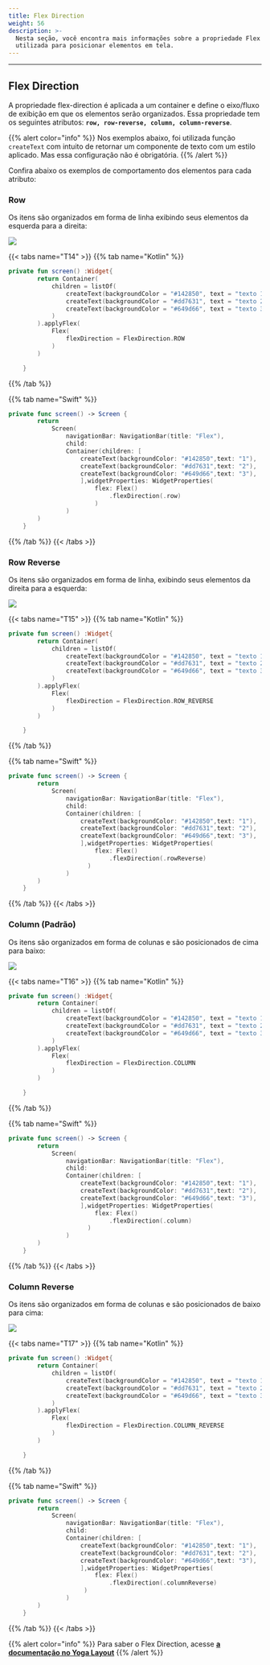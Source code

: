 ```yaml
---
title: Flex Direction
weight: 56
description: >-
  Nesta seção, você encontra mais informações sobre a propriedade Flex Direction
  utilizada para posicionar elementos em tela.
---
```


---

## Flex Direction

A propriedade flex-direction é aplicada a um container e define o eixo/fluxo de exibição em que os elementos serão organizados. Essa propriedade tem os seguintes atributos: **`row, row-reverse, column, column-reverse`**. 

{{% alert color="info" %}}
Nos exemplos abaixo, foi utilizada função `createText` com intuito de retornar um componente de texto com um estilo aplicado. Mas essa configuração não é obrigatória.
{{% /alert %}}

Confira abaixo os exemplos de comportamento dos elementos para cada atributo: 

### **Row**   

Os itens são organizados em forma de linha exibindo seus elementos da esquerda para a direita:

![](https://lh6.googleusercontent.com/0ttoF3Ax_Ri25n47srlTniG15bU6NRL4maTig46NgKXHqT2EWiRZaqZUl5fRaTxSPoXkQYQXLxX6xF_FQLjqNxqGKxqqGCoRqOzEi9xqrRwcKBSpdxqzg4QLxaZwPCLWUr8bZzmH)

{{< tabs name="T14" >}}
{{% tab name="Kotlin" %}}

```kotlin
private fun screen() :Widget{
        return Container(
            children = listOf(
                createText(backgroundColor = "#142850", text = "texto 1"),
                createText(backgroundColor = "#dd7631", text = "texto 2"),
                createText(backgroundColor = "#649d66", text = "texto 3")
            )
        ).applyFlex(
            Flex(
                flexDirection = FlexDirection.ROW
            )
        )

    }
```

{{% /tab %}}

{{% tab name="Swift" %}}
```swift
private func screen() -> Screen {
        return
            Screen(
                navigationBar: NavigationBar(title: "Flex"),
                child:
                Container(children: [
                    createText(backgroundColor: "#142850",text: "1"),
                    createText(backgroundColor: "#dd7631",text: "2"),
                    createText(backgroundColor: "#649d66",text: "3"),
                    ],widgetProperties: WidgetProperties(
                        flex: Flex()  
                            .flexDirection(.row)
                        )
                )
        )
    }
```
{{% /tab %}}
{{< /tabs >}}

### **Row Reverse**

Os itens são organizados em forma de linha, exibindo seus elementos da direita para a esquerda:

![](https://lh6.googleusercontent.com/kdSZZslWJyiaJZWS_eXCnvX8Z8qfhoqA9PBWEHS4tb6hpz3yc8zOTzYb4GK5185EjsNZ-O2w2KPkeZimUyjP50O4rM599IOaVBc8p9sEd8qJAGnZ_GG7A6GIXlZWaCNVYEc52OvR)

{{< tabs name="T15" >}}
{{% tab name="Kotlin" %}}

```kotlin
private fun screen() :Widget{
        return Container(
            children = listOf(
                createText(backgroundColor = "#142850", text = "texto 1"),
                createText(backgroundColor = "#dd7631", text = "texto 2"),
                createText(backgroundColor = "#649d66", text = "texto 3")
            )
        ).applyFlex(
            Flex(
                flexDirection = FlexDirection.ROW_REVERSE
            )
        )

    }
```

{{% /tab %}}

{{% tab name="Swift" %}}
```swift
private func screen() -> Screen {
        return
            Screen(
                navigationBar: NavigationBar(title: "Flex"),
                child:
                Container(children: [
                    createText(backgroundColor: "#142850",text: "1"),
                    createText(backgroundColor: "#dd7631",text: "2"),
                    createText(backgroundColor: "#649d66",text: "3"),
                    ],widgetProperties: WidgetProperties(
                        flex: Flex()
                            .flexDirection(.rowReverse)
                      )
                )
        )
    }
```
{{% /tab %}}
{{< /tabs >}}

### **Column \(Padrão\)** 

Os itens são organizados em forma de colunas e são posicionados de cima para baixo:

![](https://lh3.googleusercontent.com/tTTwTgsoEdEu1gB3x2cfKWf6mHHNCI4b40e_JQUKWLBxWO3HdB6a9pKm8heXLluFLDFvg_Vyh1e6teQWVuFyQdGdXMBis9r2X4WhIE9Nn8EvyVcpuSG0wvJGLUjcvOlcK67qat98)

{{< tabs name="T16" >}}
{{% tab name="Kotlin" %}}

```kotlin
private fun screen() :Widget{
        return Container(
            children = listOf(
                createText(backgroundColor = "#142850", text = "texto 1"),
                createText(backgroundColor = "#dd7631", text = "texto 2"),
                createText(backgroundColor = "#649d66", text = "texto 3")
            )
        ).applyFlex(
            Flex(
                flexDirection = FlexDirection.COLUMN
            )
        )

    }
```

{{% /tab %}}

{{% tab name="Swift" %}}
```swift
private func screen() -> Screen {
        return
            Screen(
                navigationBar: NavigationBar(title: "Flex"),
                child:
                Container(children: [
                    createText(backgroundColor: "#142850",text: "1"),
                    createText(backgroundColor: "#dd7631",text: "2"),
                    createText(backgroundColor: "#649d66",text: "3"),
                    ],widgetProperties: WidgetProperties(
                        flex: Flex()
                            .flexDirection(.column)
                      )
                )
        )
    }
```
{{% /tab %}}
{{< /tabs >}}

### **Column Reverse**

Os itens são organizados em forma de colunas e são posicionados de baixo para cima:

![](https://lh5.googleusercontent.com/qXQqn6W3I5PhtU0PSHkXQbwNtvybgtNTQtAGvNf5zNwA0LwMtTkrI3ZUPqRYfQeTjPzANi58cCfpbLEfs5ChiGi1TXqDkp6PmgbedVmWgrSICCdVpINqyCnOGdcz9Dp6Ott1SOnY)

{{< tabs name="T17" >}}
{{% tab name="Kotlin" %}}

```kotlin
private fun screen() :Widget{
        return Container(
            children = listOf(
                createText(backgroundColor = "#142850", text = "texto 1"),
                createText(backgroundColor = "#dd7631", text = "texto 2"),
                createText(backgroundColor = "#649d66", text = "texto 3")
            )
        ).applyFlex(
            Flex(
                flexDirection = FlexDirection.COLUMN_REVERSE
            )
        )

    }
```

{{% /tab %}}

{{% tab name="Swift" %}}
```swift
private func screen() -> Screen {
        return
            Screen(
                navigationBar: NavigationBar(title: "Flex"),
                child:
                Container(children: [
                    createText(backgroundColor: "#142850",text: "1"),
                    createText(backgroundColor: "#dd7631",text: "2"),
                    createText(backgroundColor: "#649d66",text: "3"),
                    ],widgetProperties: WidgetProperties(
                        flex: Flex()
                            .flexDirection(.columnReverse)
                     )
                )
        )
    }
```
{{% /tab %}}
{{< /tabs >}}

{{% alert color="info" %}}
Para saber o Flex Direction, acesse [**a documentação no Yoga Layout**](https://yogalayout.com/docs/flex-direction/)
{{% /alert %}}
